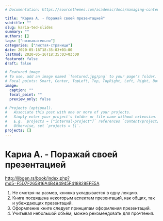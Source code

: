 ```yaml
---
# Documentation: https://sourcethemes.com/academic/docs/managing-content/

title: "Кариа А. - Поражай своей презентацией"
subtitle: ""
slug: karia-ted-slides
summary: ""
authors: []
tags: ["познавательно"]
categories: ["листая-страницы"]
date: 2020-05-16T18:35:03+03:00
lastmod: 2020-05-16T18:35:03+03:00
featured: false
draft: false

# Featured image
# To use, add an image named `featured.jpg/png` to your page's folder.
# Focal points: Smart, Center, TopLeft, Top, TopRight, Left, Right, BottomLeft, Bottom, BottomRight.
image:
  caption: ""
  focal_point: ""
  preview_only: false

# Projects (optional).
#   Associate this post with one or more of your projects.
#   Simply enter your project's folder or file name without extension.
#   E.g. `projects = ["internal-project"]` references `content/project/deep-learning/index.md`.
#   Otherwise, set `projects = []`.
projects: []
---
```


# Кариа А. - Поражай своей презентацией

<http://libgen.rs/book/index.php?md5=F5D7F265816A4B494945F418828EFE5A>

<!--more-->
  
1. Не смотря на размер, книжка укладывается в одну лекцию.
2. Книга посвящена некоторым аспектам презентаций, как общих, так и убеждающих презентаций.
3. Оформление книге следует принципам оформления презентаций.
4. Учитывая небольшой объём, можно рекомендовать для прочтения.
